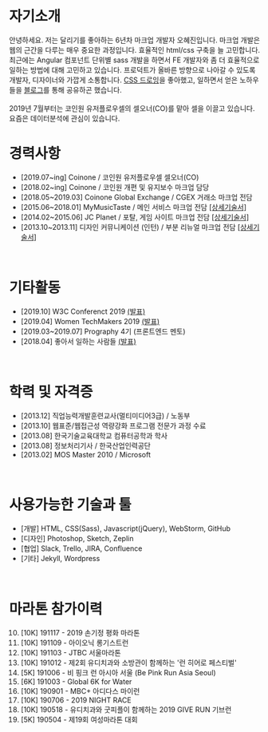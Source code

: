 # 자기소개
안녕하세요. 저는 달리기를 좋아하는 6년차 마크업 개발자 오혜진입니다. 마크업 개발은 웹의 근간을 다루는 매우 중요한 과정입니다. 효율적인 html/css 구축을 늘 고민합니다. 최근에는 Angular 컴포넌트 단위별 sass 개발을 하면서 FE 개발자와 좀 더 효율적으로 일하는 방법에 대해 고민하고 있습니다. 프로덕트가 올바른 방향으로 나아갈 수 있도록 개발자, 디자이너와 가깝게 소통합니다. [CSS 드로잉](https://codepen.io/collection/AVKvZM/)을 좋아했고, 일하면서 얻은 노하우들을 [블로그](http://zinee-world.tistory.com)를 통해 공유하곤 했습니다.
<br><br>
2019년 7월부터는 코인원 유저플로우셀의 셀오너(CO)를 맡아 셀을 이끌고 있습니다. 요즘은 데이터분석에 관심이 있습니다.
<br>

# 경력사항
* [2019.07~ing] Coinone / 코인원 유저플로우셀 셀오너(CO)
* [2018.02~ing] Coinone / 코인원 개편 및 유지보수 마크업 담당
* [2018.05~2019.03] Coinone Global Exchange / CGEX 거래소 마크업 전담
* [2015.06~2018.01] MyMusicTaste / 메인 서비스 마크업 전담 [[상세기술서]](https://github.com/zineeworld/resume/blob/master/after201506.md#201506ing)
* [2014.02~2015.06] JC Planet / 포탈, 게임 사이트 마크업 전담 [[상세기술서]](https://github.com/zineeworld/resume/blob/master/before201506.md#201402201506)
* [2013.10~2013.11] 디자인 커뮤니케이션 (인턴) / 부분 리뉴얼 마크업 전담 [[상세기술서]](https://github.com/zineeworld/resume/blob/master/before201506.md#201310201311)

<br>

# 기타활동
* [2019.10] W3C Conferenct 2019 [(발표)](http://www.kipfa.or.kr/Seminar/SeminarReView.aspx?eduSeqNo=1258)
* [2019.04] Women TechMakers 2019 [(발표)](https://wtm-seoul-2019.firebaseapp.com/)
* [2019.03~2019.07] Prography 4기 (프론트엔드 멘토)
* [2018.04] 좋아서 일하는 사람들 [(발표)](https://brunch.co.kr/@startupalliance/11)

<br>

# 학력 및 자격증
* [2013.12] 직업능력개발훈련교사(멀티미디어3급) / 노동부
* [2013.10] 웹표준/웹접근성 역량강화 프로그램 전문가 과정 수료
* [2013.08] 한국기술교육대학교 컴퓨터공학과 학사
* [2013.08] 정보처리기사 / 한국산업인력공단
* [2013.02] MOS Master 2010 / Microsoft
   
<br>
   
# 사용가능한 기술과 툴
* [개발] HTML, CSS(Sass), Javascript(jQuery), WebStorm, GitHub
* [디자인] Photoshop, Sketch, Zeplin
* [협업] Slack, Trello, JIRA, Confluence
* [기타] Jekyll, Wordpress

<br>

# 마라톤 참가이력
10. [10K] 191117 - 2019 손기정 평화 마라톤 
09. [10K] 191109 - 아이오닉 롱기스트런 
08. [10K] 191103 - JTBC 서울마라톤 
07. [10K] 191012 - 제2회 유디치과와 소방관이 함께하는 '런 히어로 페스티벌' 
06. [5K] 191006 - 비 핑크 런 아시아 서울 (Be Pink Run Asia Seoul) 
05. [6K] 191003 - Global 6K for Water 
04. [10K] 190901 - MBC+ 아디다스 마이런 
03. [10K] 190706 - 2019 NIGHT RACE
02. [10K] 190518 - 유디치과와 굿피플이 함께하는 2019 GIVE RUN 기브런 
01. [5K] 190504 - 제19회 여성마라톤 대회
